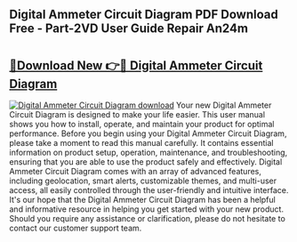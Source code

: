## Digital Ammeter Circuit Diagram PDF Download Free - Part-2VD User Guide Repair An24m

# <h2><a href="http://dfsby49.blite.top/?on=Digital+Ammeter+Circuit+Diagram">🔗Download New 👉🔴 Digital Ammeter Circuit Diagram</a></h2>

[![Digital Ammeter Circuit Diagram download](https://i.imgur.com/lujVjoI.png)](http://dfsby49.blite.top/?on=Digital+Ammeter+Circuit+Diagram)
Your new Digital Ammeter Circuit Diagram is designed to make your life easier. This user manual shows you how to install, operate, and maintain your product for optimal performance. Before you begin using your Digital Ammeter Circuit Diagram, please take a moment to read this manual carefully. It contains essential information on product setup, operation, maintenance, and troubleshooting, ensuring that you are able to use the product safely and effectively. Digital Ammeter Circuit Diagram comes with an array of advanced features, including geolocation, smart alerts, customizable themes, and multi-user access, all easily controlled through the user-friendly and intuitive interface. It's our hope that the Digital Ammeter Circuit Diagram has been a helpful and informative resource in helping you get started with your new product. Should you require any assistance or clarification, please do not hesitate to contact our customer support team.
